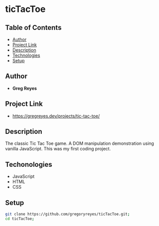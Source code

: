# ticTacToe

## Table of Contents

* [Author](#author)
* [Project Link](#description)
* [Description](#description)
* [Technologies](#technologies)
* [Setup](#setup)


## Author 
* **Greg Reyes**

##  Project Link

* https://gregreyes.dev/projects/tic-tac-toe/

## Description

The classic Tic Tac Toe game. A DOM manipulation demonstration using vanilla JavaScript. This was my first coding project.

## Techonologies

* JavaScript
* HTML
* CSS

## Setup

```sh
git clone https://github.com/gregoryreyes/ticTacToe.git;
cd ticTacToe;
```